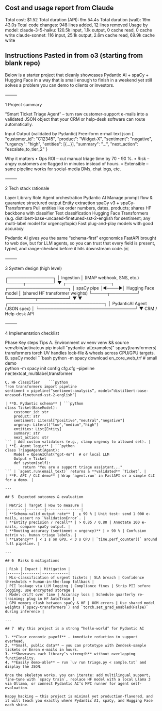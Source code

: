 ## Cost and usage report from Claude

Total cost:            $1.52
Total duration (API):  9m 54.4s
Total duration (wall): 19m 43.0s
Total code changes:    948 lines added, 12 lines removed
Usage by model:
    claude-3-5-haiku:  120.5k input, 1.1k output, 0 cache read, 0 cache write
       claude-sonnet:  116 input, 25.1k output, 2.6m cache read, 69.9k cache write

## Instructions Pasted in from o3 (starting from blank repo)

Below is a starter project that cleanly showcases Pydantic AI + spaCy + Hugging Face in a way that is small enough to finish in a weekend yet still solves a problem you can demo to clients or investors.

⸻

1  Project summary

“Smart Ticket Triage Agent” – turn raw customer-support e-mails into a validated JSON object that your CRM or help-desk software can route automatically.

Input	Output (validated by Pydantic)
Free-form e-mail text	json { "customer_id": "C12345", "product": "Widget-X", "sentiment": "negative", "urgency": "high", "entities": [{...}], "summary": "...", "next_action": "escalate_to_tier_2" }

Why it matters
	•	Ops ROI – cut manual triage time by 70 - 90 %.
	•	Risk – angry customers are flagged in minutes instead of hours.
	•	Extensible – same pipeline works for social-media DMs, chat logs, etc.

⸻

2  Tech stack rationale

Layer	Library	Role
Agent orchestration	Pydantic AI	Manage prompt flow & guarantee structured output
Entity extraction	spaCy v3 + spaCy-Transformers	Pull entities like order numbers, dates, products; shares HF backbone with classifier
Text classification	Hugging Face Transformers (e.g. distilbert-base-uncased-finetuned-sst-2-english for sentiment; any multi-label model for urgency/topic)	Fast plug-and-play models with good accuracy

Pydantic AI gives you the same “schema-first” ergonomics FastAPI brought to web dev, but for LLM agents, so you can trust that every field is present, typed, and range-checked before it hits downstream code.  ￼

⸻

3  System design (high level)

┌───────────────┐
│  Ingestion    │  (IMAP webhook, SNS, etc.)
└─────┬─────────┘
      ▼
┌───────────────┐      ┌────────────────────┐
│ spaCy pipe    │◄────►│ Hugging Face model │  (shared HF transformer weights)
└─────┬─────────┘      └─────────┬──────────┘
      ▼                          ▼
         ┌────────────────────────────────┐
         │  PydanticAI Agent (JSON spec)  │
         └────────────────────────────────┘
                          ▼
                  CRM / Help-desk API


⸻

4  Implementation checklist

Phase	Key steps	Tips
A. Environment	uv venv venv && source venv/bin/activateuv pip install "pydantic-ai[examples]" spacy[transformers] transformers torch	UV handles lock-file & wheels across CPU/GPU targets.
B. spaCy model	```bash	
python -m spacy download en_core_web_trf             # small demo		
python -m spacy init config cfg.cfg –pipeline ner,textcat_multilabel,transformer		
```	Use spacy-llm later if you want GPT-style functions.	
C. HF classifier	```python	
from transformers import pipeline		
sentiment = pipeline(“sentiment-analysis”, model=“distilbert-base-uncased-finetuned-sst-2-english”)		

| **D. Pydantic schema** | ```python  
class Ticket(BaseModel):  
    customer_id: str  
    product: str  
    sentiment: Literal["positive","neutral","negative"]  
    urgency: Literal["low","medium","high"]  
    entities: List[Entity]  
    summary: str  
    next_action: str  
``` | Add custom validators (e.g., clamp urgency to allowed set). |
| **E. Agent logic** | ```python  
class TriageAgent(Agent):  
    Model = OpenAIChat("gpt-4o")  # or local LLM  
    Output = Ticket  
    def system(self):  
        return "You are a support triage assistant..."  
``` | `agent.run(email_text)` returns a **validated** `Ticket`. |
| **F. API / CLI demo** | Wrap `agent.run` in FastAPI or a simple CLI for a demo. |

---

## 5  Expected outcomes & evaluation

| Metric | Target | How to measure |
|--------|--------|----------------|
| **Schema-valid output rate** |  ≥ 99 % | Unit test: send 1 000 e-mails, assert no `ValidationError`. |
| **Entity precision / recall** | > 0.85 / 0.80 | Annotate 100 e-mails, compare spaCy output. |
| **Routing accuracy (sentiment × urgency)** | > 90 % | Confusion matrix vs. human triage labels. |
| **Latency** | < 1 s on GPU, < 3 s CPU | `time.perf_counter()` around full pipeline. |

---

## 6  Risks & mitigations

| Risk | Impact | Mitigation |
|------|--------|------------|
| Mis-classification of urgent tickets | SLA breach | Confidence thresholds + human-in-the-loop fallback |
| PII leakage via LLM logging | Compliance fines | Strip PII before logging; use encrypted storage |
| Model drift over time | Accuracy loss | Schedule quarterly re-training; plug in HF AutoTrain |
| GPU memory clash between spaCy & HF | OOM errors | Use shared model weights (`spacy-transformers`) and `torch.set_grad_enabled(False)` during inference |

---

## 7  Why this project is a strong “hello-world” for Pydantic AI

1. **Clear economic payoff** – immediate reduction in support overhead.  
2. **Small, public data** – you can prototype with Zendesk-sample tickets or Enron e-mails in hours.  
3. **Showcases each library’s strength** without overlapping functionality.  
4. **Easily demo-able** – run `uv run triage.py < sample.txt` and display the JSON.

Once the skeleton works, you can iterate: add multilingual support, fine-tune with `spacy train`, replace HF model with a local Llama 3 via Ollama, or connect Pydantic AI’s MPC runner for agent self-evaluation.

Happy hacking – this project is minimal yet production-flavored, and it will teach you exactly where Pydantic AI, spaCy, and Hugging Face each shine. 



